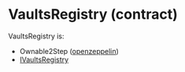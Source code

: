 # VaultsRegistry (contract)

VaultsRegistry is:

* Ownable2Step ([openzeppelin](https://github.com/OpenZeppelin/openzeppelin-contracts/blob/master/contracts/access/Ownable2Step.sol))
* [IVaultsRegistry](../../contracts/interfaces/IVaultsRegistry.sol)
